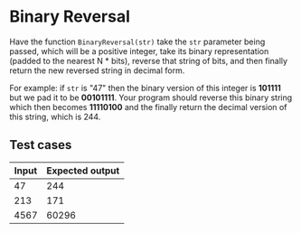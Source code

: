 # Binary Reversal

Have the function `BinaryReversal(str)` take the `str` parameter being passed, which will be a positive integer, take its binary representation (padded to the nearest N * bits), reverse that string of bits, and then finally return the new reversed string in decimal form. 

For example: if `str` is "47" then the binary version of this integer is **101111** but we pad it to be **00101111**. Your program should reverse this binary string which then becomes **11110100** and the finally return the decimal version of this string, which is 244.

## Test cases

| Input | Expected output |
|-------|-----------------|
| 47    | 244             |
| 213   | 171             |
| 4567  | 60296           |
